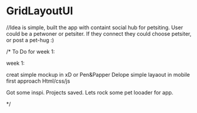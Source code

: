 # GridLayoutUI


//Idea is simple, built the app with containt social hub for petsiting. User could be a petwoner or petsiter.
If they connect they could choose petsiter, or post a pet-hug :)

/*
To Do for week 1:

week 1:

creat simple mockup in xD or Pen&Papper
Delope simple layaout in mobile first approach Html/css/js

Got some inspi. Projects saved. Lets rock some pet looader for app.

*/ 

